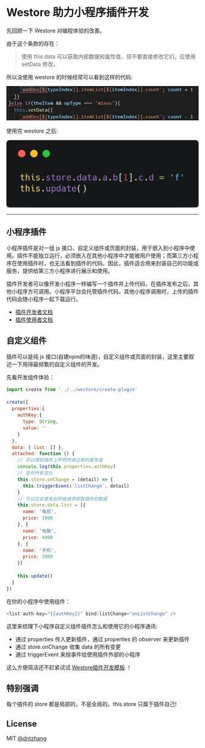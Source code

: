 # Westore 助力小程序插件开发

先回顾一下 Westore 对编程体验的改善。

由于这个条款的存在：

> 使用 this.data 可以获取内部数据和属性值，但不要直接修改它们，应使用 setData 修改，

所以没使用 westore 的时候经常可以看到这样的代码:

![not-westore](./asset/not-westore.png)

使用完 westore 之后:

![westore](./asset/westore.png)

---

## 小程序插件

小程序插件是对一组 js 接口、自定义组件或页面的封装，用于嵌入到小程序中使用。插件不能独立运行，必须嵌入在其他小程序中才能被用户使用；而第三方小程序在使用插件时，也无法看到插件的代码。因此，插件适合用来封装自己的功能或服务，提供给第三方小程序进行展示和使用。

插件开发者可以像开发小程序一样编写一个插件并上传代码，在插件发布之后，其他小程序方可调用。小程序平台会托管插件代码，其他小程序调用时，上传的插件代码会随小程序一起下载运行。

* [插件开发者文档](https://developers.weixin.qq.com/miniprogram/dev/framework/plugin/development.html)
* [插件使用者文档](https://developers.weixin.qq.com/miniprogram/dev/framework/plugin/using.html)

## 自定义组件

插件可以是纯 js 接口(自建npm的味道)，自定义组件或页面的封装，这里主要叙述一下用得最频繁的自定义组件的开发。

先看开发组件体验：

```js
import create from '../../westore/create-plugin'

create({
  properties:{
    authKey:{
      type: String,
      value: ''
    }
  },
  data: { list: [] },
  attached: function () {
    // 可以得到插件上声明传递过来的属性值
    console.log(this.properties.authKey)
    // 监听所有变化
    this.store.onChange = (detail) => {
      this.triggerEvent('listChange', detail)
    }
    // 可以在这里发起网络请求获取插件的数据
    this.store.data.list = [{
      name: '电视',
      price: 1000
    }, {
      name: '电脑',
      price: 4000
    }, {
      name: '手机',
      price: 3000
    }]

    this.update()
  }
})
```

在你的小程序中使用组件：

```js
<list auth-key="{{authKey}}" bind:listChange="onListChange" />
```

这里来梳理下小程序自定义组件插件怎么和使用它的小程序通讯:

* 通过 properties 传入更新插件，通过 properties 的 observer 来更新插件
* 通过 store.onChange 收集 data 的所有变更
* 通过 triggerEvent 来抛事件给使用插件外部的小程序

这么方便简洁还不赶紧试试 [Westore插件开发模板](https://github.com/dntzhang/westore/tree/master/packages/westore-plugin) ！

## 特别强调

每个插件的 store 都是局部的，不是全局的。this.store 只属于插件自己!

## License
MIT [@dntzhang](https://github.com/dntzhang)
